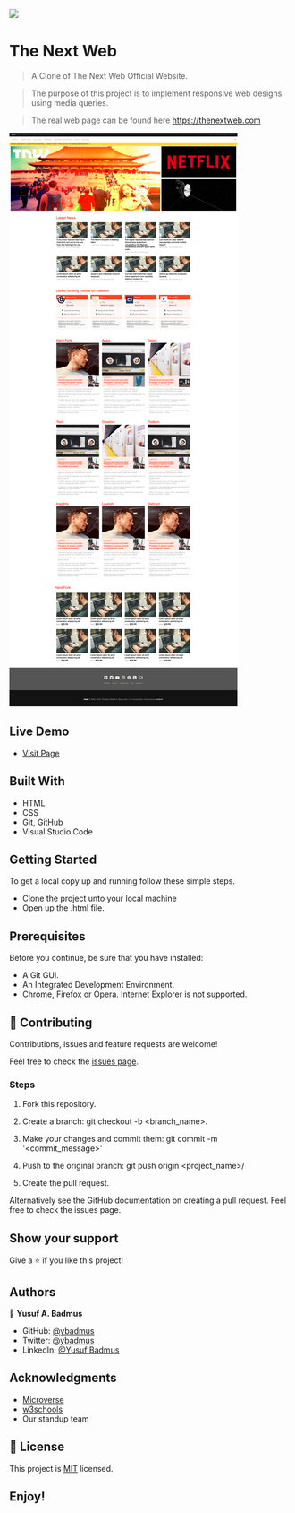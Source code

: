 ![](https://img.shields.io/badge/Microverse-blueviolet)

# The Next Web

> A Clone of The Next Web Official Website.

> The purpose of this project is to implement responsive web designs using media queries.

> The real web page can be found here https://thenextweb.com

![screenshot](https://raw.githubusercontent.com/ybadmus/The-Next-Web/features/app_screenshot.png)

## Live Demo

- [Visit Page](https://raw.githack.com/ybadmus/The-Next-Web/features/index.html)

## Built With

- HTML
- CSS
- Git, GitHub
- Visual Studio Code

## Getting Started

To get a local copy up and running follow these simple steps.

- Clone the project unto your local machine
- Open up the .html file.

## Prerequisites

Before you continue, be sure that you have installed:

- A Git GUI.
- An Integrated Development Environment.
- Chrome, Firefox or Opera. Internet Explorer is not supported.

## 🤝 Contributing

Contributions, issues and feature requests are welcome!

Feel free to check the [issues page](https://github.com/ybadmus/The-Next-Web/issues).

### Steps

1. Fork this repository.

2. Create a branch: git checkout -b <branch_name>.

3. Make your changes and commit them: git commit -m '<commit_message>'

4. Push to the original branch: git push origin <project_name>/

5. Create the pull request.

Alternatively see the GitHub documentation on creating a pull request. Feel free to check the issues page.

## Show your support

Give a ⭐️ if you like this project!

## Authors

👤 **Yusuf A. Badmus**

- GitHub: [@ybadmus](https://github.com/ybadmus)
- Twitter: [@ybadmus](https://twitter.com/ybadmus)
- LinkedIn: [@Yusuf Badmus](https://www.linkedin.com/in/yusuf-badmus-a4532422b4)

## Acknowledgments

- [Microverse](https://www.microverse.org)
- [w3schools](https://www.w3schools.com)
- Our standup team

## 📝 License

This project is [MIT](lic.url) licensed.

## Enjoy!
